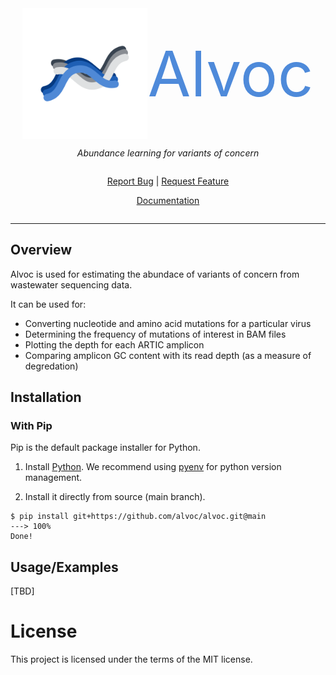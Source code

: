 
<div style="display: flex; justify-content: center; align-items: center; text-align: center; flex-direction: column;">
  <div style="display: flex; align-items: center;">
    <img src="https://raw.githubusercontent.com/alvoc/alvoc/main/docs/assets/icon.svg" alt="Logo" width="200" height="auto">
    <span style="font-size: 100px; color: #4e8ada;"> Alvoc </span>
  </div>

  <p><em>Abundance learning for variants of concern</em></p>

  <div style="text-align: center;">
    <p>
      <a href="https://github.com/alvoc/alvoc/issues" target="_blank">Report Bug</a>
      |
      <a href="https://github.com/alvoc/alvoc/issues" target="_blank">Request Feature</a>
    </p>
    <p>
      <a href="https://alvoc.github.io" target="_blank"> Documentation </a>
    </p>
  </div> 
</div>

---

## Overview

Alvoc is used for estimating the abundace of variants of concern from wastewater sequencing data.

It can be used for:

* Converting nucleotide and amino acid mutations for a particular virus
* Determining the frequency of mutations of interest in BAM files
* Plotting the depth for each ARTIC amplicon
* Comparing amplicon GC content with its read depth (as a measure of degredation)

## Installation


### With Pip

Pip is the default package installer for Python.

1. Install [Python](https://www.python.org/downloads/). We recommend using [pyenv](https://github.com/pyenv/pyenv) for python version management.

2. Install it directly from source (main branch).

<!-- termynal -->
```console
$ pip install git+https://github.com/alvoc/alvoc.git@main
---> 100%
Done!
```

## Usage/Examples
 
[TBD]

# License
This project is licensed under the terms of the MIT license.